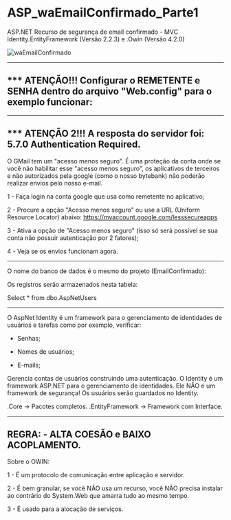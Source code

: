 # ASP_waEmailConfirmado_Parte1

ASP.NET
Recurso de segurança de email confirmado - MVC Identity.EntityFramework (Versão 2.2.3) e .Owin (Versão 4.2.0)

![waEmailConfirmado](https://user-images.githubusercontent.com/24603753/149820394-19c5b84e-2c72-4ff4-9e67-fbf43790ef8e.png)

---------------------------------
*** ATENÇÃO!!! Configurar o REMETENTE e SENHA dentro do arquivo "Web.config" para o exemplo funcionar:
---------------------------------

<appSettings>
  <add key="emailServico:email_remetente" value="teste@gmail.com"/>
  <add key="emailServico:email_senha" value="Teste123!@#"/>
  <add key="webpages:Version" value="3.0.0.0" />
  <add key="webpages:Enabled" value="false" />
  <add key="ClientValidationEnabled" value="true" />
  <add key="UnobtrusiveJavaScriptEnabled" value="true" />
</appSettings>

---------------------------------
*** ATENÇÃO 2!!! A resposta do servidor foi: 5.7.0 Authentication Required.
---------------------------------

O GMail tem um "acesso menos seguro". 
É uma proteção da conta onde se você não habilitar esse "acesso menos seguro", os aplicativos de terceiros e não autorizados pela google (como o nosso bytebank) não poderão realizar envios pelo nosso e-mail.

  1 - Faça login na conta google que usa como remetente no aplicativo;

  2 - Procure a opção "Acesso menos seguro" ou use a URL (Uniform Resource Locator) abaixo: 
         https://myaccount.google.com/lesssecureapps

  3 - Ativa a opção de "Acesso menos seguro" (isso só será possível se sua conta não possuir autenticação por 2 fatores);

  4 - Veja se os envios funcionam agora.

---------------------------------

O nome do banco de dados é o mesmo do projeto (EmailConfirmado):

Os registros serão armazenados nesta tabela:

   Select * from dbo.AspNetUsers

---------------------------------

O AspNet Identity é um framework para o gerenciamento de identidades de usuários e tarefas como por exemplo, verificar: 

- Senhas;

- Nomes de usuários;

- E-mails;


Gerencia contas de usuários construindo uma autenticação.
O Identity é um framework ASP.NET para o gerenciamento de identidades. Ele NÃO é um framework de segurança!
Os usuários serão guardados no Identity.

.Core -> Pacotes completos.
.EntityFramework -> Framework com Interface.

------------------------------------
REGRA: - ALTA COESÃO e BAIXO ACOPLAMENTO.
------------------------------------

Sobre o OWIN: 

  1 - É um protocolo de comunicação entre aplicação e servidor.

  2 - É bem granular, se você NÃO usa um recurso, você NÃO precisa instalar ao contrário do System.Web que amarra tudo ao mesmo tempo.

  3 - É usado para a alocação de serviços.
